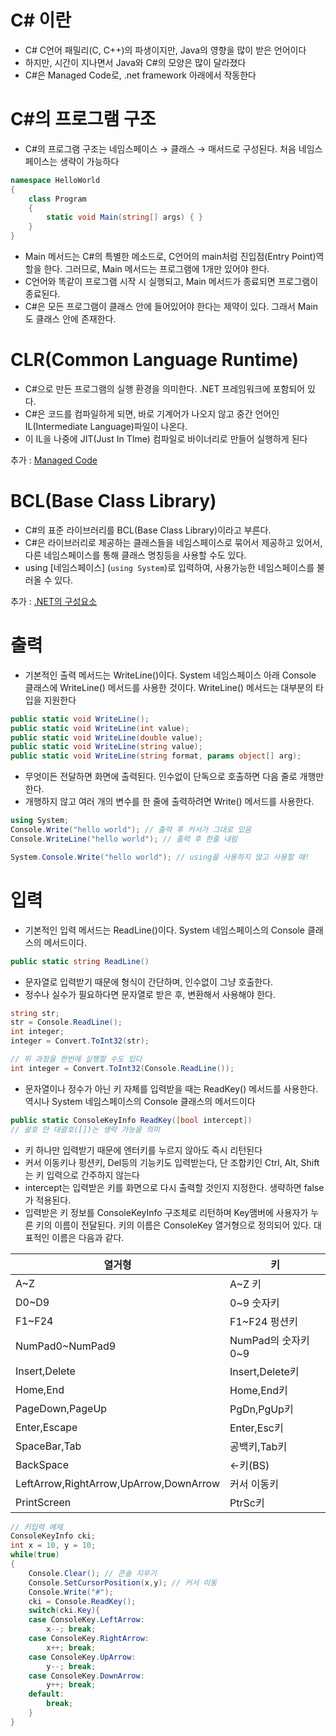 # C# 이란

- C# C언어 패밀리(C, C++)의 파생이지만, Java의 영향을 많이 받은 언어이다
- 하지만, 시간이 지나면서 Java와 C#의 모양은 많이 달라졌다
- C#은 Managed Code로, .net framework 아래에서 작동한다

# C#의 프로그램 구조

- C#의 프로그램 구조는 네임스페이스 → 클래스 → 매서드로 구성된다. 처음 네임스페이스는 생략이 가능하다

```csharp
namespace HelloWorld
{
	class Program
	{
		static void Main(string[] args) { }
	}
}
```
- Main 메서드는 C#의 특별한 메소드로, C언어의 main처럼 진입점(Entry Point)역할을 한다. 그러므로, Main 메서드는 프로그램에 1개만 있어야 한다.
- C언어와 똑같이 프로그램 시작 시 실행되고, Main 메서드가 종료되면 프로그램이 종료된다.
- C#은 모든 프로그램이 클래스 안에 들어있어야 한다는 제약이 있다. 그래서 Main도 클래스 안에 존재한다.

# CLR(Common Language Runtime)

- C#으로 만든 프로그램의 실행 환경을 의미한다. .NET 프레임워크에 포함되어 있다.
- C#은 코드를 컴파일하게 되면, 바로 기계어가 나오지 않고 중간 언어인 IL(Intermediate Language)파일이 나온다.
- 이 IL을 나중에 JIT(Just In TIme) 컴파일로 바이너리로 만들어 실행하게 된다

추가 : [Managed Code](./Managed_Code_2020-11-03.md)

# BCL(Base Class Library)

- C#의 표준 라이브러리를 BCL(Base Class Library)이라고 부른다.
- C#은 라이브러리로 제공하는 클래스들을 네임스페이스로 묶어서 제공하고 있어서, 다른 네임스페이스를 통해 클래스 명칭등을 사용할 수도 있다.
- using [네임스페이스] (```using System```)로 입력하여, 사용가능한 네임스페이스를 불러올 수 있다.

추가 : [.NET의 구성요소](/.NET/.NET의_구성요소_2020-11-04.md)

# 출력

- 기본적인 출력 메서드는 WriteLine()이다. System 네임스페이스 아래 Console 클래스에 WriteLine() 메서드를 사용한 것이다. WriteLine() 메서드는 대부분의 타입을 지원한다
```csharp
public static void WriteLine();
public static void WriteLine(int value);
public static void WriteLine(double value);
public static void WriteLine(string value);
public static void WriteLine(string format, params object[] arg);
```
- 무엇이든 전달하면 화면에 출력된다. 인수없이 단독으로 호출하면 다음 줄로 개행만 한다.
- 개행하지 않고 여러 개의 변수를 한 줄에 출력하려면 Write() 메서드를 사용한다.
```csharp
using System;
Console.Write("hello world"); // 출력 후 커서가 그대로 있음
Console.WriteLine("hello world"); // 출력 후 한줄 내림

System.Console.Write("hello world"); // using을 사용하지 않고 사용할 때!
```

# 입력

- 기본적인 입력 메서드는 ReadLine()이다. System 네임스페이스의 Console 클래스의 메서드이다.

```csharp
public static string ReadLine()
```

- 문자열로 입력받기 때문에 형식이 간단하며, 인수없이 그냥 호출한다.
- 정수나 실수가 필요하다면 문자열로 받은 후, 변환해서 사용해야 한다.

```csharp
string str;
str = Console.ReadLine();
int integer;
integer = Convert.ToInt32(str);

// 위 과정을 한번에 실행할 수도 있다
int integer = Convert.ToInt32(Console.ReadLine());
```

- 문자열이나 정수가 아닌 키 자체를 입력받을 때는 ReadKey() 메서드를 사용한다. 역시나 System 네임스페이스의 Console 클래스의 메서드이다

```csharp
public static ConsoleKeyInfo ReadKey([bool intercept])
// 괄호 안 대괄호([])는 생략 가능을 의미
```

- 키 하나만 입력받기 때문에 엔터키를 누르지 않아도 즉시 리턴된다
- 커서 이동키나 펑션키, Del등의 기능키도 입력받는다, 단 조합키인 Ctrl, Alt, Shift는 키 입력으로 간주하지 않는다
- intercept는 입력받은 키를 화면으로 다시 출력할 것인지 지정한다. 생략하면 false가 적용된다.
- 입력받은 키 정보를 ConsoleKeyInfo 구조체로 리턴하며 Key맴버에 사용자가 누른 키의 이름이 전달된다. 키의 이름은 ConsoleKey 열거형으로 정의되어 있다. 대표적인 이름은 다음과 같다.

|열거형|키|
|---|---|
|A~Z|A~Z 키|
|D0~D9|0~9 숫자키|
|F1~F24|F1~F24 펑션키|
|NumPad0~NumPad9|NumPad의 숫자키0~9|
|Insert,Delete|Insert,Delete키|
|Home,End|Home,End키|
|PageDown,PageUp|PgDn,PgUp키|
|Enter,Escape|Enter,Esc키|
|SpaceBar,Tab|공백키,Tab키|
|BackSpace|←키(BS)|
|LeftArrow,RightArrow,UpArrow,DownArrow|커서 이동키|
|PrintScreen|PtrSc키|

```csharp
// 키입력 예제
ConsoleKeyInfo cki;
int x = 10, y = 10;
while(true)
{
	Console.Clear(); // 콘솔 지우기
	Console.SetCursorPosition(x,y); // 커서 이동
	Console.Write("#");
	cki = Console.ReadKey();
	switch(cki.Key){
	case ConsoleKey.LeftArrow:
		x--; break;
	case ConsoleKey.RightArrow:
		x++; break;
	case ConsoleKey.UpArrow:
		y--; break;
	case ConsoleKey.DownArrow:
		y++; break;
	default:
		break;
	}
}
```